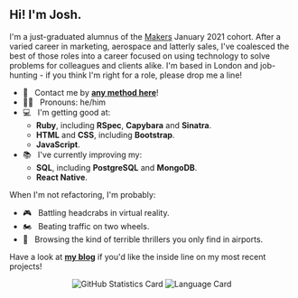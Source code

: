 ## Hi! I'm Josh.

I'm a just-graduated alumnus of the [Makers](https://makers.tech/) January 2021 cohort. After a varied career in marketing, aerospace and latterly sales, I've coalesced the best of those roles into a career focused on using technology to solve problems for colleagues and clients alike. I'm based in London and job-hunting - if you think I'm right for a role, please drop me a line!

- 📨&nbsp;&nbsp;&nbsp;Contact me by [**any method here**](https://www.linkedin.com/in/joshsinyor/detail/contact-info/)!
- 👨🏻&nbsp;&nbsp;&nbsp;Pronouns: he/him
- 💻&nbsp;&nbsp;&nbsp;I'm getting good at:
  - **Ruby**, including **RSpec**, **Capybara** and **Sinatra**.
  - **HTML** and **CSS**, including **Bootstrap**.
  - **JavaScript**.
- 📚&nbsp;&nbsp;&nbsp;I've currently improving my:
  - **SQL**, including **PostgreSQL** and **MongoDB**.
  - **React Native**.

When I'm not refactoring, I'm probably:

- 🎮&nbsp;&nbsp;&nbsp;Battling headcrabs in virtual reality.
- 🏍️&nbsp;&nbsp;&nbsp;Beating traffic on two wheels.
- 📖&nbsp;&nbsp;&nbsp;Browsing the kind of terrible thrillers you only find in airports.

Have a look at [**my blog**](https://joshsinyor.github.io/) if you'd like the inside line on my most recent projects!

<p align="center">
  <img src="https://github-readme-stats.vercel.app/api?username=JoshSinyor&count_private=true&show_icons=true&theme=github_dark&hide_title=true" alt="GitHub Statistics Card">
  <img src="https://github-readme-stats.vercel.app/api/top-langs/?username=JoshSinyor&layout=compact&theme=github_dark&hide_title=true" alt="Language Card">
</p>
